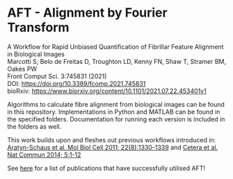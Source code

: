 # AFT - Alignment by Fourier Transform

A Workflow for Rapid Unbiased Quantification of Fibrillar Feature Alignment in Biological Images<br>
Marcotti S, Belo de Freitas D, Troughton LD, Kenny FN, Shaw T, Stramer BM, Oakes PW<br>
Front Comput Sci. 3:745831 (2021)<br>
DOI: https://doi.org/10.3389/fcomp.2021.745831<br>
bioRxiv: https://www.biorxiv.org/content/10.1101/2021.07.22.453401v1

Algorithms to calculate fibre alignment from biological images can be found in this repository. Implementations in Python and MATLAB can be found in the specified folders. Documentation for running each version is included in the folders as well. 

This work builds upon and fleshes out previous workflows introduced in: [Aratyn-Schaus et al. Mol Biol Cell 2011; 22(8):1330-1339](https://www.ncbi.nlm.nih.gov/pubmed/21307339) and [Cetera et al. Nat Commun 2014; 5:1-12](http://www.ncbi.nlm.nih.gov/pubmed/25413675)

See [here](https://scholar.google.co.uk/scholar?cites=4208027465964650686&as_sdt=2005&sciodt=0,5&hl=en) for a list of publications that have successfully utilised AFT!
